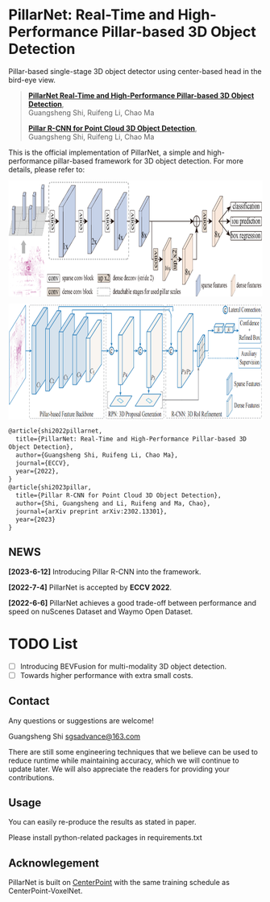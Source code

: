 # PillarNet: Real-Time and High-Performance Pillar-based 3D Object Detection

Pillar-based single-stage 3D object detector using center-based head in the bird-eye view.

> [**PillarNet Real-Time and High-Performance Pillar-based 3D Object Detection**](https://arxiv.org/abs/2205.07403),            
> Guangsheng Shi, Ruifeng Li, Chao Ma
>
> [**Pillar R-CNN for Point Cloud 3D Object Detection**](https://arxiv.org/pdf/2302.13301),            
> Guangsheng Shi, Ruifeng Li, Chao Ma

This is the official implementation of PillarNet, a simple and high-performance pillar-based framework for 3D object detection. For more details, please refer to:

<p align="center"> <img src='docs/pillarnet.bmp' align="center" height="230px"> </p>

<p align="center"> <img src='docs/pillarrcnn.png' align="center" height="230px"> </p>

    @article{shi2022pillarnet,
      title={PillarNet: Real-Time and High-Performance Pillar-based 3D Object Detection},
      author={Guangsheng Shi, Ruifeng Li, Chao Ma},
      journal={ECCV},
      year={2022},
    }
    @article{shi2023pillar,
      title={Pillar R-CNN for Point Cloud 3D Object Detection},
      author={Shi, Guangsheng and Li, Ruifeng and Ma, Chao},
      journal={arXiv preprint arXiv:2302.13301},
      year={2023}
    }


## NEWS

**[2023-6-12]**  Introducing Pillar R-CNN into the framework. 

**[2022-7-4]**  PillarNet is accepted by **ECCV 2022**. 

**[2022-6-6]**  PillarNet achieves a good trade-off between performance and speed on nuScenes Dataset and Waymo Open Dataset. 



# TODO List

- [ ] Introducing BEVFusion for multi-modality 3D object detection.
- [ ] Towards higher performance with extra small costs.

## Contact
Any questions or suggestions are welcome! 

Guangsheng Shi [sgsadvance@163.com](mailto:sgsadvance@163.com)

There are still some engineering techniques that we believe can be used to reduce runtime while maintaining accuracy, which we will continue to update later.
We will also appreciate the readers for providing your contributions.


## Usage

You can easily re-produce the results as stated in paper.

Please install python-related packages in requirements.txt

## Acknowlegement
PillarNet is built on [CenterPoint](https://github.com/tianweiy/CenterPoint) with the same training schedule as CenterPoint-VoxelNet.
